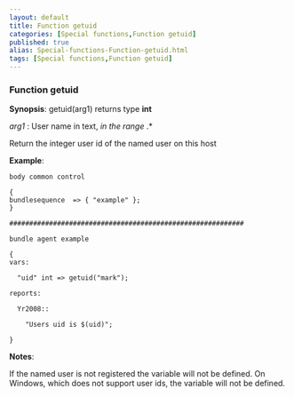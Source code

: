```yaml
---
layout: default
title: Function getuid
categories: [Special functions,Function getuid]
published: true
alias: Special-functions-Function-getuid.html
tags: [Special functions,Function getuid]
---
```


### Function getuid

**Synopsis**: getuid(arg1) returns type **int**

  
 *arg1* : User name in text, *in the range* .\*   

Return the integer user id of the named user on this host

**Example**:  
   

```cf3
body common control

{
bundlesequence  => { "example" };
}

###########################################################

bundle agent example

{
vars:

  "uid" int => getuid("mark");

reports:

  Yr2008::

    "Users uid is $(uid)";

}
```

**Notes**:  
   

If the named user is not registered the variable will not be defined. On
Windows, which does not support user ids, the variable will not be
defined.
